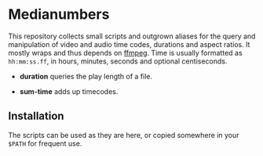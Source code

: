 # Medianumbers

This repository collects small scripts and outgrown aliases for the query and manipulation of video and audio time codes, durations and aspect ratios. It mostly wraps and thus depends on [ffmpeg](http://ffmpeg.org/). Time is usually formatted as `hh:mm:ss.ff`, in hours, minutes, seconds and optional centiseconds.

- **duration** queries the play length of a file.

- **sum-time** adds up timecodes.


## Installation

The scripts can be used as they are here, or copied somewhere in your `$PATH` for frequent use.
